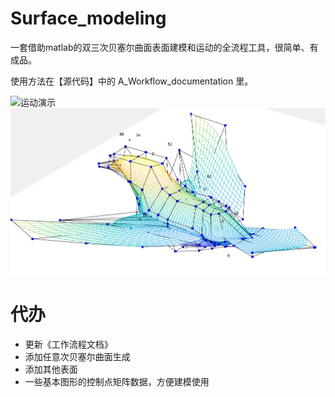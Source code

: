 # Surface_modeling
一套借助matlab的双三次贝塞尔曲面表面建模和运动的全流程工具，很简单、有成品。

使用方法在【源代码】中的 A_Workflow_documentation 里。

![运动演示](https://github.com/AhFeil/Surface_modeling/blob/main/%E9%A3%9E%E7%BF%94%E4%B9%8B%E9%B8%9F.gif)
![观察控制点方便调整](https://github.com/AhFeil/Surface_modeling/blob/main/with_control_points.png)

# 代办
- 更新《工作流程文档》
- 添加任意次贝塞尔曲面生成
- 添加其他表面
- 一些基本图形的控制点矩阵数据，方便建模使用
